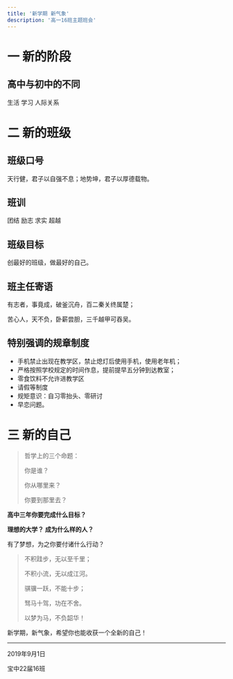 ```yaml
---
title: '新学期 新气象'
description: '高一16班主题班会'
---
```


# 一 新的阶段

## 高中与初中的不同

生活 学习 人际关系



# 二 新的班级

## 班级口号

天行健，君子以自强不息；地势坤，君子以厚德载物。

## 班训

团结 励志 求实 超越

## 班级目标

创最好的班级，做最好的自己。

## 班主任寄语

有志者，事竟成，破釜沉舟，百二秦关终属楚；

苦心人，天不负，卧薪尝胆，三千越甲可吞吴。

## **特别强调的规章制度**

- 手机禁止出现在教学区，禁止熄灯后使用手机，使用老年机；
- 严格按照学校规定的时间作息，提前提早五分钟到达教室；
- 零食饮料不允许进教学区
- 请假等制度
- 规矩意识：自习零抬头、零研讨
- 早恋问题。



# 三 新的自己

> 哲学上的三个命题：
>
> 你是谁？
>
> 你从哪里来？
>
> 你要到那里去？

**高中三年你要完成什么目标？**

**理想的大学？ 成为什么样的人？**

有了梦想，为之你要付诸什么行动？

> 不积跬步，无以至千里；
>
> 不积小流，无以成江河。
>
> 骐骥一跃，不能十步；
>
> 驽马十驾，功在不舍。
>
>  
>
> 以梦为马，不负韶华！

新学期，新气象，希望你也能收获一个全新的自己！

---

2019年9月1日

宝中22届16班
